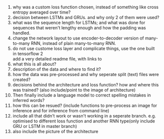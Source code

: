 <ol>
<li>why was a custom loss function chosen, instead of something like cross entropy averaged over time?</li>
<li>decision between LSTMs and GRUs. and why only 2 of them were used?</li>
<li>what was the sequence length for LSTMs; and what was done for sequences that weren't lengthy enough and how the padding was handled.</li>
<li>change the network layout to use encoder-to-decoder version of many-to-many RNN, instead of plain many-to-many RNN.</li>
<li>do not use custome loss layer and complicate things, use the one built in tensorflow 2</li>
add a very detailed readme file, with links to
<li>what this is all about?</li>
<li>description of the data and where to find it?</li>
<li>how the data was pre-processed and why seperate split (text) files were created?</li>
<li>decisions behind the architecture and loss function? how and where this was trained? (also include/point to the image of architecture)</li>
<li>Then finally include a language model to correct spelling mistakes in inferred words?</li>
<li>how this can be resued? (include functions to pre-process an image for inference and for inference from command line)</li>
<li>include all that didn't work or wasn't working in a seperate branch. e.g. optimised to different loss function and another RNN type(only include GRU or LSTM in master branch)</li>
<li>also include the picture of the architecture</li>
</ol>
